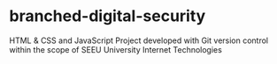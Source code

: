 # branched-digital-security

HTML &amp; CSS and JavaScript Project developed with Git version control within the scope of SEEU University Internet Technologies
